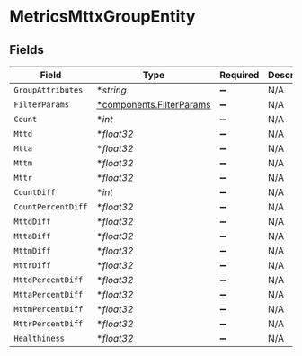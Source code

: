 # MetricsMttxGroupEntity


## Fields

| Field                                                               | Type                                                                | Required                                                            | Description                                                         |
| ------------------------------------------------------------------- | ------------------------------------------------------------------- | ------------------------------------------------------------------- | ------------------------------------------------------------------- |
| `GroupAttributes`                                                   | **string*                                                           | :heavy_minus_sign:                                                  | N/A                                                                 |
| `FilterParams`                                                      | [*components.FilterParams](../../models/components/filterparams.md) | :heavy_minus_sign:                                                  | N/A                                                                 |
| `Count`                                                             | **int*                                                              | :heavy_minus_sign:                                                  | N/A                                                                 |
| `Mttd`                                                              | **float32*                                                          | :heavy_minus_sign:                                                  | N/A                                                                 |
| `Mtta`                                                              | **float32*                                                          | :heavy_minus_sign:                                                  | N/A                                                                 |
| `Mttm`                                                              | **float32*                                                          | :heavy_minus_sign:                                                  | N/A                                                                 |
| `Mttr`                                                              | **float32*                                                          | :heavy_minus_sign:                                                  | N/A                                                                 |
| `CountDiff`                                                         | **int*                                                              | :heavy_minus_sign:                                                  | N/A                                                                 |
| `CountPercentDiff`                                                  | **float32*                                                          | :heavy_minus_sign:                                                  | N/A                                                                 |
| `MttdDiff`                                                          | **float32*                                                          | :heavy_minus_sign:                                                  | N/A                                                                 |
| `MttaDiff`                                                          | **float32*                                                          | :heavy_minus_sign:                                                  | N/A                                                                 |
| `MttmDiff`                                                          | **float32*                                                          | :heavy_minus_sign:                                                  | N/A                                                                 |
| `MttrDiff`                                                          | **float32*                                                          | :heavy_minus_sign:                                                  | N/A                                                                 |
| `MttdPercentDiff`                                                   | **float32*                                                          | :heavy_minus_sign:                                                  | N/A                                                                 |
| `MttaPercentDiff`                                                   | **float32*                                                          | :heavy_minus_sign:                                                  | N/A                                                                 |
| `MttmPercentDiff`                                                   | **float32*                                                          | :heavy_minus_sign:                                                  | N/A                                                                 |
| `MttrPercentDiff`                                                   | **float32*                                                          | :heavy_minus_sign:                                                  | N/A                                                                 |
| `Healthiness`                                                       | **float32*                                                          | :heavy_minus_sign:                                                  | N/A                                                                 |